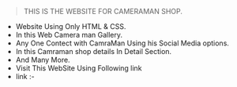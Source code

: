 >THIS IS THE WEBSITE FOR CAMERAMAN SHOP.
- Website Using Only HTML & CSS.
- In this Web Camera man Gallery.
- Any One Contect with CamraMan Using his Social Media options.
- In this Camraman shop details In Detail Section.
-  And Many More.
-  Visit This WebSite Using Following link
-  link :- 
